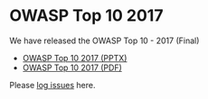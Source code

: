 # OWASP Top 10 2017

We have released the OWASP Top 10 - 2017 (Final)

* [OWASP Top 10 2017 (PPTX)](https://github.com/OWASP/Top10/blob/master/2017/OWASP%20Top%2010-2017%20(en).pptx)
* [OWASP Top 10 2017 (PDF)](https://github.com/OWASP/Top10/blob/master/2017/OWASP%20Top%2010-2017%20(en).pdf)

Please [log issues](https://github.com/OWASP/Top10/issues) here. 
